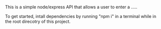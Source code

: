 This is a simple node/express API that allows a user to enter a .....

To get started, intall dependencies by running "npm i" in a terminal while in the root direcotry of this project.